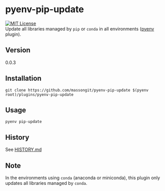 # pyenv-pip-update
[![MIT License](http://img.shields.io/badge/license-MIT-blue.svg?style=flat)](LICENSE.txt)  
Update all libraries managed by `pip` or `conda` in all environments ([pyenv](https://github.com/pyenv/pyenv) plugin).

## Version
0.0.3

## Installation
    git clone https://github.com/massongit/pyenv-pip-update $(pyenv root)/plugins/pyenv-pip-update

## Usage
    pyenv pip-update

## History
See [HISTORY.md](HISTORY.md)

## Note
In the environments using `conda` (anaconda or miniconda), this plugin only updates all libraries managed by `conda`.
